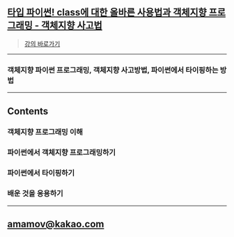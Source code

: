 
## [타입 파이썬! class에 대한 올바른 사용법과 객체지향 프로그래밍 - 객체지향 사고법](https://www.inflearn.com/course/%ED%83%80%EC%9E%85-%ED%8C%8C%EC%9D%B4%EC%8D%AC/)

> [강의 바로가기](https://www.inflearn.com/course/%ED%83%80%EC%9E%85-%ED%8C%8C%EC%9D%B4%EC%8D%AC/)

---

### 객체지향 파이썬 프로그래밍, 객체지향 사고방법, 파이썬에서 타이핑하는 방법
---

## Contents

### 객체지향 프로그래밍 이해

### 파이썬에서 객체지향 프로그래밍하기

### 파이썬에서 타이핑하기

### 배운 것을 응용하기

---


## amamov@kakao.com
